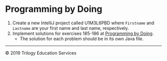 # Programming by Doing

1. Create a new IntelliJ project called <Firsname><Lastname>U1M3L6PBD where ```Firstname``` and ```Lastname``` are your first name and last name, respectively.
1. Implement solutions for exercises 185-186 at [Programming by Doing](https://programmingbydoing.com/).
   * The solution for each problem should be in its own Java file.




---
© 2019 Trilogy Education Services